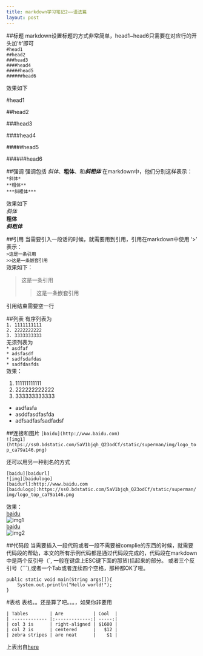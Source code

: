 ```yaml
---
title: markdown学习笔记2——语法篇
layout: post
---
```


##标题
markdown设置标题的方式非常简单，head1~head6只需要在对应行的开头加‘#’即可  
`#head1`  
`##head2`  
`###head3`  
`####head4`  
`#####head5`  
`######head6`  

效果如下  


#head1

##head2

###head3

####head4

#####head5

######head6

##强调
强调包括 *斜体*、**粗体**、和***斜粗体*** 在markdown中，他们分别这样表示：  
`*斜体*`  
`**粗体**`  
`***斜粗体***`  
  
效果如下  
*斜体*  
**粗体**  
***斜粗体***  

##引用
当需要引入一段话的时候，就需要用到引用，引用在markdown中使用 ‘>’ 表示：  
`>这是一条引用`  
`>>这是一条嵌套引用 `    
效果如下：  


>这是一条引用  
>>这是一条嵌套引用

引用结束需要空一行

##列表
有序列表为  
`1. 1111111111`  
 `2. 2222222222`  
 `3. 3333333333`  
无须列表为  
`* asdfaf`  
`* adsfasdf`  
`* sadfsdafdas`  
`* sadfdasfds`  
效果：  
1. 111111111111  
2. 222222222222  
3. 333333333333 


* asdfasfa  
* asddfasdfasfda
* adfsadfasfsadfadsf

##连接和图片
`[baidu](http://www.baidu.com)`  
`![img1](https://ss0.bdstatic.com/5aV1bjqh_Q23odCf/static/superman/img/logo_top_ca79a146.png)`    

还可以用另一种别名的方式  

`[baidu][baidurl]`  
`![img][baidulogo]`  
`[baidurl]:http://www.baidu.com`  
`[baidulogo]:https://ss0.bdstatic.com/5aV1bjqh_Q23odCf/static/superman/img/logo_top_ca79a146.png`  

效果：  
[baidu](http://www.baidu.com)  
![img1](https://ss0.bdstatic.com/5aV1bjqh_Q23odCf/static/superman/img/logo_top_ca79a146.png)  
[baidu][baidurl]  
![img2][baidulogo]

[baidurl]:http://www.baidu.com
[baidulogo]:https://ss0.bdstatic.com/5aV1bjqh_Q23odCf/static/superman/img/logo_top_ca79a146.png

##代码段
当需要插入一段代码或者一段不需要被complie的东西的时候，就需要代码段的帮助，本文的所有示例代码都是通过代码段完成的，代码段在markdown中是两个反引号（\`, 一般在键盘上ESC键下面的那货)括起来的部分。  或者三个反引号（\`\`\`),或者一个Tab或者连续四个空格，那种都OK了啦。

``` 
public static void main(String args[]){
    System.out.println("Hello world!");
}
```

#表格
表格。。还是算了吧。。。，如果你非要用

```
| Tables        | Are           | Cool  |
| ------------- |:-------------:| -----:|
| col 3 is      | right-aligned | $1600 |
| col 2 is      | centered      |   $12 |
| zebra stripes | are neat      |    $1 |
```
上表出自[here](http://www.jianshu.com/p/1e402922ee32/)